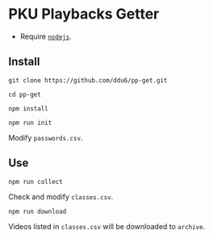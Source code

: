 # PKU Playbacks Getter
- Require [`nodejs`](https://nodejs.org/).

## Install
```
git clone https://github.com/ddu6/pp-get.git
```
```
cd pp-get
```
```
npm install
```
```
npm run init
```
Modify `passwords.csv`.

## Use
```
npm run collect
```
Check and modify `classes.csv`.
```
npm run download
```
Videos listed in `classes.csv` will be downloaded to `archive`.
